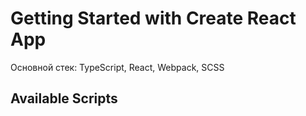 # Getting Started with Create React App

Основной стек: TypeScript, React, Webpack, SCSS


## Available Scripts

